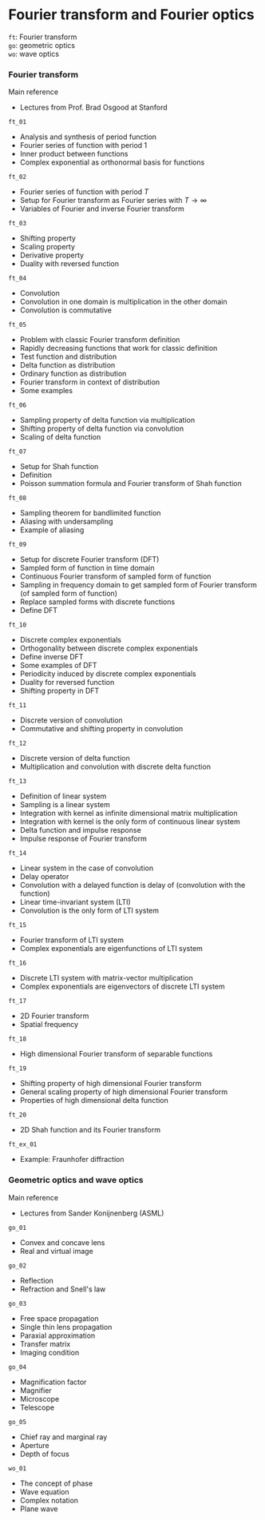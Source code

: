 # Fourier transform and Fourier optics

`ft`: Fourier transform \
`go`: geometric optics \
`wo`: wave optics 

### Fourier transform

Main reference
* Lectures from Prof. Brad Osgood at Stanford

`ft_01`
* Analysis and synthesis of period function
* Fourier series of function with period 1
* Inner product between functions
* Complex exponential as orthonormal basis for functions

`ft_02`
* Fourier series of function with period $T$
* Setup for Fourier transform as Fourier series with $T \rightarrow \infty$
* Variables of Fourier and inverse Fourier transform

`ft_03`
* Shifting property
* Scaling property
* Derivative property
* Duality with reversed function

`ft_04`
* Convolution
* Convolution in one domain is multiplication in the other domain
* Convolution is commutative

`ft_05`
* Problem with classic Fourier transform definition
* Rapidly decreasing functions that work for classic definition
* Test function and distribution
* Delta function as distribution
* Ordinary function as distribution
* Fourier transform in context of distribution
* Some examples

`ft_06`
* Sampling property of delta function via multiplication
* Shifting property of delta function via convolution
* Scaling of delta function

`ft_07`
* Setup for Shah function
* Definition
* Poisson summation formula and Fourier transform of Shah function

`ft_08`
* Sampling theorem for bandlimited function
* Aliasing with undersampling
* Example of aliasing

`ft_09`
* Setup for discrete Fourier transform (DFT)
* Sampled form of function in time domain
* Continuous Fourier transform of sampled form of function
* Sampling in frequency domain to get sampled form of Fourier transform (of sampled form of function)
* Replace sampled forms with discrete functions
* Define DFT

`ft_10`
* Discrete complex exponentials
* Orthogonality between discrete complex exponentials
* Define inverse DFT
* Some examples of DFT
* Periodicity induced by discrete complex exponentials
* Duality for reversed function
* Shifting property in DFT

`ft_11`
* Discrete version of convolution
* Commutative and shifting property in convolution

`ft_12`
* Discrete version of delta function
* Multiplication and convolution with discrete delta function

`ft_13`
* Definition of linear system
* Sampling is a linear system
* Integration with kernel as infinite dimensional matrix multiplication
* Integration with kernel is the only form of continuous linear system
* Delta function and impulse response
* Impulse response of Fourier transform

`ft_14`
* Linear system in the case of convolution
* Delay operator
* Convolution with a delayed function is delay of (convolution with the function)
* Linear time-invariant system (LTI)
* Convolution is the only form of LTI system

`ft_15`
* Fourier transform of LTI system
* Complex exponentials are eigenfunctions of LTI system

`ft_16`
* Discrete LTI system with matrix-vector multiplication
* Complex exponentials are eigenvectors of discrete LTI system

`ft_17`
* 2D Fourier transform
* Spatial frequency

`ft_18`
* High dimensional Fourier transform of separable functions

`ft_19`
* Shifting property of high dimensional Fourier transform
* General scaling property of high dimensional Fourier transform
* Properties of high dimensional delta function

`ft_20`
* 2D Shah function and its Fourier transform

`ft_ex_01`
* Example: Fraunhofer diffraction

### Geometric optics and wave optics

Main reference 
* Lectures from Sander Konijnenberg (ASML)

`go_01`
* Convex and concave lens
* Real and virtual image

`go_02`
* Reflection
* Refraction and Snell's law

`go_03`
* Free space propagation
* Single thin lens propagation
* Paraxial approximation
* Transfer matrix
* Imaging condition

`go_04`
* Magnification factor
* Magnifier
* Microscope
* Telescope

`go_05`
* Chief ray and marginal ray
* Aperture
* Depth of focus

`wo_01`
* The concept of phase
* Wave equation
* Complex notation
* Plane wave
